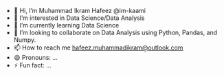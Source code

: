 - 👋 Hi, I’m Muhammad Ikram Hafeez @im-kaami
- 👀 I’m interested in Data Science/Data Analysis
- 🌱 I’m currently learning Data Science 
- 💞️ I’m looking to collaborate on Data Analysis using Python, Pandas, and Numpy. 
- 📫 How to reach me hafeez.muhammadikram@outlook.com
- 😄 Pronouns: ...
- ⚡ Fun fact: ...

<!---
im-kaami/im-kaami is a ✨ special ✨ repository because its `README.md` (this file) appears on your GitHub profile.
You can click the Preview link to take a look at your changes.
--->
